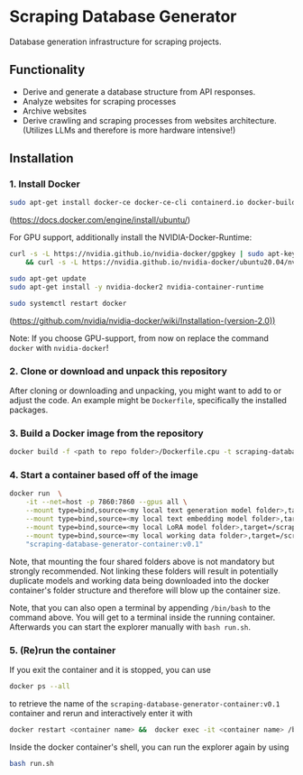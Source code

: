 # Scraping Database Generator
Database generation infrastructure for scraping projects. 

## Functionality
- Derive and generate a database structure from API responses.
- Analyze websites for scraping processes
- Archive websites
- Derive crawling and scraping processes from websites architecture. (Utilizes LLMs and therefore is more hardware intensive!)

## Installation
### 1. Install Docker
```sh
sudo apt-get install docker-ce docker-ce-cli containerd.io docker-buildx-plugin docker-compose-plugin
```
(https://docs.docker.com/engine/install/ubuntu/)

For GPU support, additionally install the NVIDIA-Docker-Runtime:
```sh
curl -s -L https://nvidia.github.io/nvidia-docker/gpgkey | sudo apt-key add - \
    && curl -s -L https://nvidia.github.io/nvidia-docker/ubuntu20.04/nvidia-docker.list | sudo tee /etc/apt/sources.list.d/nvidia-docker.list

sudo apt-get update
sudo apt-get install -y nvidia-docker2 nvidia-container-runtime

sudo systemctl restart docker
```
(https://github.com/nvidia/nvidia-docker/wiki/Installation-(version-2.0))

Note: If you choose GPU-support, from now on replace the command `docker` with `nvidia-docker`!

### 2. Clone or download and unpack this repository

After cloning or downloading and unpacking, you might want to add to or adjust the code. An example might be `Dockerfile`, specifically the installed packages.

### 3. Build a Docker image from the repository

```sh
docker build -f <path to repo folder>/Dockerfile.cpu -t scraping-database-generator-container:v0.1
```
### 4. Start a container based off of the image
```sh
docker run  \
    -it --net=host -p 7860:7860 --gpus all \
    --mount type=bind,source=<my local text generation model folder>,target=/scraping-database-generator-container/machine_learning_models/GENERATION_MODELS \
    --mount type=bind,source=<my local text embedding model folder>,target=/scraping-database-generator-container/machine_learning_models/EMBEDDING_MODELS \
    --mount type=bind,source=<my local LoRA model folder>,target=/scraping-database-generator-container/machine_learning_models/LORAS \
    --mount type=bind,source=<my local working data folder>,target=/scraping-database-generator-container/data \
    "scraping-database-generator-container:v0.1"
```
Note, that mounting the four shared folders above is not mandatory but strongly recommended. Not linking these folders will result in potentially duplicate models and working data being downloaded into the docker container's folder structure and therefore will blow up the container size.

Note, that you can also open a terminal by appending `/bin/bash` to the command above. You will get to a terminal inside the running container. Afterwards you can start the explorer manually with `bash run.sh`.

### 5. (Re)run the container
If you exit the container and it is stopped, you can use 
```sh
docker ps --all
```
to retrieve the name of the `scraping-database-generator-container:v0.1` container and rerun and interactively enter it with
```sh
docker restart <container name> &&  docker exec -it <container name> /bin/bash
```
Inside the docker container's shell, you can run the explorer again by using 
```sh
bash run.sh
```
